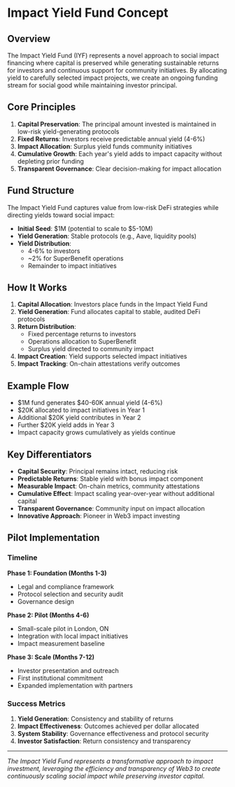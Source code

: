 # Impact Yield Fund Concept

## Overview

The Impact Yield Fund (IYF) represents a novel approach to social impact financing where capital is preserved while generating sustainable returns for investors and continuous support for community initiatives. By allocating yield to carefully selected impact projects, we create an ongoing funding stream for social good while maintaining investor principal.

## Core Principles

1. **Capital Preservation**: The principal amount invested is maintained in low-risk yield-generating protocols
2. **Fixed Returns**: Investors receive predictable annual yield (4-6%)
3. **Impact Allocation**: Surplus yield funds community initiatives
4. **Cumulative Growth**: Each year's yield adds to impact capacity without depleting prior funding
5. **Transparent Governance**: Clear decision-making for impact allocation

## Fund Structure

The Impact Yield Fund captures value from low-risk DeFi strategies while directing yields toward social impact:

- **Initial Seed**: $1M (potential to scale to $5-10M)
- **Yield Generation**: Stable protocols (e.g., Aave, liquidity pools)
- **Yield Distribution**:
  - 4-6% to investors
  - ~2% for SuperBenefit operations
  - Remainder to impact initiatives

## How It Works

1. **Capital Allocation**: Investors place funds in the Impact Yield Fund
2. **Yield Generation**: Fund allocates capital to stable, audited DeFi protocols
3. **Return Distribution**: 
   - Fixed percentage returns to investors
   - Operations allocation to SuperBenefit
   - Surplus yield directed to community impact
4. **Impact Creation**: Yield supports selected impact initiatives
5. **Impact Tracking**: On-chain attestations verify outcomes

## Example Flow

- $1M fund generates $40-60K annual yield (4-6%)
- $20K allocated to impact initiatives in Year 1
- Additional $20K yield contributes in Year 2
- Further $20K yield adds in Year 3
- Impact capacity grows cumulatively as yields continue

## Key Differentiators

- **Capital Security**: Principal remains intact, reducing risk
- **Predictable Returns**: Stable yield with bonus impact component
- **Measurable Impact**: On-chain metrics, community attestations
- **Cumulative Effect**: Impact scaling year-over-year without additional capital
- **Transparent Governance**: Community input on impact allocation
- **Innovative Approach**: Pioneer in Web3 impact investing

## Pilot Implementation

### Timeline

**Phase 1: Foundation (Months 1-3)**
- Legal and compliance framework
- Protocol selection and security audit
- Governance design

**Phase 2: Pilot (Months 4-6)**
- Small-scale pilot in London, ON
- Integration with local impact initiatives
- Impact measurement baseline

**Phase 3: Scale (Months 7-12)**
- Investor presentation and outreach
- First institutional commitment
- Expanded implementation with partners

### Success Metrics

1. **Yield Generation**: Consistency and stability of returns
2. **Impact Effectiveness**: Outcomes achieved per dollar allocated
3. **System Stability**: Governance effectiveness and protocol security
4. **Investor Satisfaction**: Return consistency and transparency

---

*The Impact Yield Fund represents a transformative approach to impact investment, leveraging the efficiency and transparency of Web3 to create continuously scaling social impact while preserving investor capital.*